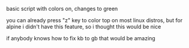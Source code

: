 basic script with colors on, changes to green

you can already press "z" key to color top on most linux distros, but for alpine i didn't have this feature,
so i thought this would be nice 

if anybody knows how to fix kb to gb that would be amazing
